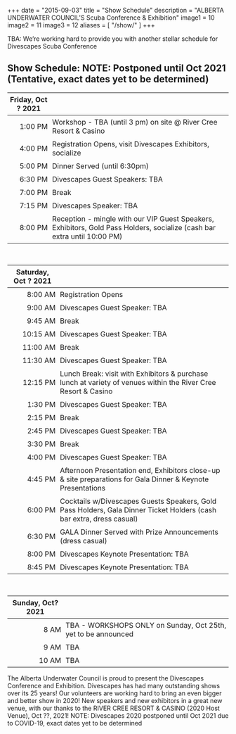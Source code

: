 +++
date        = "2015-09-03"
title       = "Show Schedule"
description = "ALBERTA UNDERWATER COUNCIL'S Scuba Conference &amp; Exhibition"
image1 = 10
image2 = 11
image3 = 12
aliases = [
  "/show/"
]
+++

TBA: We’re working hard to provide you with another stellar schedule for Divescapes Scuba Conference 
<h2>Show Schedule: NOTE: Postponed until Oct 2021 (Tentative, exact dates yet to be determined)</h2>

<style type="text/css">
th, td { padding: 5px; }
</style>

<table>
<thead>
<tr>
<th><strong>Friday, Oct ? 2021</strong></th>
<th></th></tr>
</thead>
<tbody>
<tr><td align="right">1:00 PM</td><td>Workshop - TBA (until 3 pm) on site @ River Cree Resort & Casino</td></tr>
<tr><td align="right">4:00 PM</td><td>Registration Opens, visit Divescapes Exhibitors, socialize</td></tr>
<tr><td align="right">5:00 PM</td><td>Dinner Served (until 6:30pm)</td></tr>
<tr><td align="right">6:30 PM</td><td>Divescapes Guest Speakers: TBA</td></tr>
<tr><td align="right">7:00 PM</td><td>Break</td></tr>
<tr><td align="right">7:15 PM</td><td>Divescapes Speaker: TBA</td></tr>
<tr><td align="right">8:00 PM</td><td>Reception - mingle with our VIP Guest Speakers, Exhibitors, Gold Pass Holders, socialize (cash bar extra until 10:00 PM)</td></tr>
</tbody>
</table>
<br/>
<table>
<thead>
<tr>
<th><strong>Saturday, Oct ? 2021 </strong></th>
<th></th></tr>
</thead>
<tbody>
<tr><td align="right">8:00 AM</td><td>Registration Opens</td></tr>
<tr><td align="right">9:00 AM</td><td>Divescapes Guest Speaker: TBA</td></tr>
<tr><td align="right">9:45 AM</td><td>Break</td></tr>
<tr><td align="right">10:15 AM</td><td>Divescapes Guest Speaker: TBA</td></tr>
<tr><td align="right">11:00 AM</td><td>Break</td></tr>
<tr><td align="right">11:30 AM</td><td>Divescapes Guest Speaker: TBA</td></tr>
<tr><td align="right">12:15 PM</td><td>Lunch Break: visit with Exhibitors &amp; purchase lunch at variety of venues within the River Cree Resort & Casino</td></tr>
<tr><td align="right">1:30 PM</td><td>Divescapes Guest Speaker: TBA</td></tr>
<tr><td align="right">2:15 PM</td><td>Break</td></tr>
<tr><td align="right">2:45 PM</td><td>Divescapes Guest Speaker: TBA</td></tr>
<tr><td align="right">3:30 PM</td><td>Break</td></tr>
<tr><td align="right">4:00 PM</td><td>Divescapes Guest Speaker: TBA</td></tr>
<tr><td align="right">4:45 PM</td><td>Afternoon Presentation end, Exhibitors close-up &amp; site preparations for Gala Dinner &amp; Keynote Presentations</td></tr>
<tr><td align="right">6:00 PM</td><td>Cocktails w/Divescapes Guests Speakers, Gold Pass Holders, Gala Dinner Ticket Holders (cash bar extra, dress casual)</td></tr>
<tr><td align="right">6:30 PM</td><td>GALA Dinner Served with Prize Announcements (dress casual)</td></tr>
<tr><td align="right">8:00 PM</td><td>Divescapes Keynote Presentation: TBA
<tr><td align="right">8:45 PM</td><td>Divescapes Keynote Presentation: TBA</td></tr>
</tbody>
</table>
<br/>
<table>
<thead>
<tr>
<th><strong>Sunday, Oct? 2021</strong></th>
<th></th></tr>
</thead>
<tbody>
<tr><td align="right">8 AM</td><td>TBA - WORKSHOPS ONLY on Sunday, Oct 25th, yet to be announced</td></tr>
<tr><td align="right">9 AM</td><td>TBA
<tr><td align="right">10 AM</td><td>TBA
</tbody>
</table>

The Alberta Underwater Council is proud to present the Divescapes Conference and Exhibition. Divescapes has had many outstanding shows over its 25 years!  Our volunteers are working hard to bring an even bigger and better show in 2020! New speakers and new exhibitors in a great new venue, with our thanks to the RIVER CREE RESORT & CASINO (2020 Host Venue), Oct ??, 2021! 
NOTE: Divescapes 2020 postponed until Oct 2021 due to COVID-19, exact dates yet to be determined
